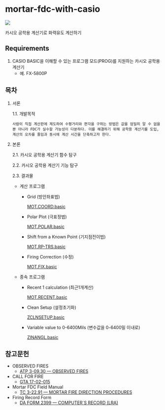 # mortar-fdc-with-casio

<img src="https://img.shields.io/badge/casio_basic-blue?style=for-the-badge&logo=visualbasic&logoColor=ffffff" />

카시오 공학용 계산기로 화력유도 계산하기

## Requirements

1. CASIO BASIC을 이해할 수 있는 프로그램 모드(PROG)를 지원하는 카시오 공학용 계산기
   - 예. FX-5800P

## 목차

1. 서론

   1.1. 개발목적
   
     ```사람이 직접 계산판에 제도하여 수평거리와 편각을 구하는 방법은 값을 엄밀히 알 수 없을 뿐 아니라 FDC가 실수할 가능성이 다분하다. 이를 해결하기 위해 공학용 계산기를 도입, 계산의 오차를 줄임과 동시에 계산 시간을 단축하고자 한다.```

2. 본론

   2.1. 카시오 공학용 계산기 함수 탐구

      

   2.2. 카시오 공학용 계산기 기능 탐구

      

   2.3. 결과물
      - 계산 프로그램

         - Grid (방안좌표법)
      
            [MOT.COORD.basic](./MOT.COORD.basic)
      
         - Polar Plot (극표정법)

            [MOT.POLAR.basic](./MOT.POLAR.basic)
      
         - Shift from a Known Point (기지점전이법)
      
            [MOT.RP-TRS.basic](./MOT.RP-TRS.basic)
      
         - Firing Correction (수정)

            [MOT.FIX.basic](./MOT.FIX.basic)
      
      - 종속 프로그램

         - Recent 1 calculation (최근1개계산)
     
           [MOT.RECENT.basic](./MOT.RECENT.basic)
     
         - Clean Setup (설정초기화)
   
           [ZCLNSETUP.basic](./ZCLNSETUP.basic)
     
         - Variable value to 0-6400Mils (변수값을 0-6400밀 이내로)
     
           [ZINANGL.basic](./ZINANGL.basic)

## 참고문헌

- OBSERVED FIRES
   - [ATP 3-09.30 — OBSERVED FIRES](./references-archive/ARN5011_ATP%203-09x30%20FINAL%20WEB.pdf)
- CALL FOR FIRE
   - [GTA 17-02-015](./references-archive/call_for_fire.pdf)
- Mortar FDC Field Manual
   - [TC 3-22.91 — MORTAR FIRE DIRECTION PROCEDURES](./references-archive/ARN3488_TC%203-22x91%20FINAL%20WEB%201.pdf)
- Firing Record Form
   - [DA FORM 2399 — COMPUTER`S RECORD (LRA)](./references-archive/ARN3823_DA%20FORM%202399%20FINAL.pdf)
